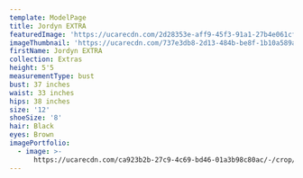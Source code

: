 ```yaml
---
template: ModelPage
title: Jordyn EXTRA
featuredImage: 'https://ucarecdn.com/2d28353e-aff9-45f3-91a1-27b4e061cf79/'
imageThumbnail: 'https://ucarecdn.com/737e3db8-2d13-484b-be8f-1b10a589a642/'
firstName: Jordyn EXTRA
collection: Extras
height: 5'5
measurementType: bust
bust: 37 inches
waist: 33 inches
hips: 38 inches
size: '12'
shoeSize: '8'
hair: Black
eyes: Brown
imagePortfolio:
  - image: >-
      https://ucarecdn.com/ca923b2b-27c9-4c69-bd46-01a3b98c80ac/-/crop/1732x2021/0,288/-/preview/
---
```


